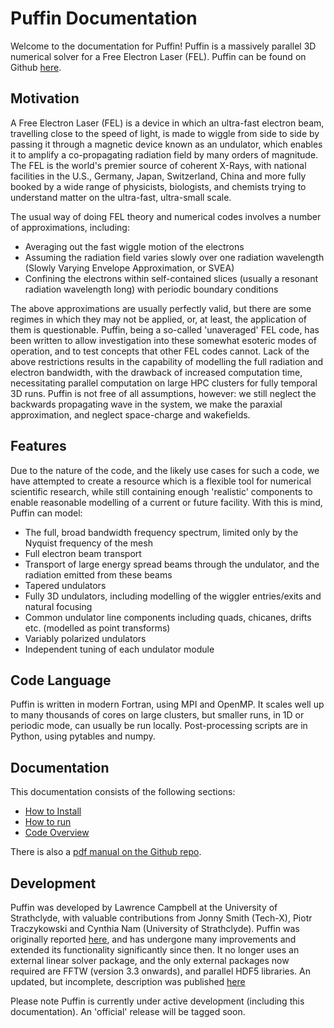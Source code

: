 # Puffin Documentation

Welcome to the documentation for Puffin! Puffin is a massively parallel 3D numerical solver for a Free Electron Laser (FEL). Puffin can be found on Github [here](https://github.com/UKFELs/Puffin).

## Motivation

A Free Electron Laser (FEL) is a device in which an ultra-fast electron beam, travelling close to the speed of light, is made to wiggle from side to side by passing it through a magnetic device known as an undulator, which enables it to amplify a co-propagating radiation field by many orders of magnitude. The FEL is the world's premier source of coherent X-Rays, with national facilities in the U.S., Germany, Japan, Switzerland, China and more fully booked by a wide range of physicists, biologists, and chemists trying to understand matter on the ultra-fast, ultra-small scale.

The usual way of doing FEL theory and numerical codes involves a number of approximations, including:

  - Averaging out the fast wiggle motion of the electrons
  - Assuming the radiation field varies slowly over one radiation wavelength (Slowly Varying Envelope Approximation, or SVEA)
  - Confining the electrons within self-contained slices (usually a resonant radiation wavelength long) with periodic boundary conditions

The above approximations are usually perfectly valid, but there are some regimes in which they may not be applied, or, at least, the application of them is questionable. Puffin, being a so-called 'unaveraged' FEL code, has been written to allow investigation into these somewhat esoteric modes of operation, and to test concepts that other FEL codes cannot. Lack of the above restrictions results in the capability of modelling the full radiation and electron bandwidth, with the drawback of increased computation time, necessitating parallel computation on large HPC clusters for fully temporal 3D runs. Puffin is not free of all assumptions, however: we still neglect the backwards propagating wave in the system, we make the paraxial approximation, and neglect space-charge and wakefields.

## Features

Due to the nature of the code, and the likely use cases for such a code, we have attempted to create a resource which is a flexible tool for numerical scientific research, while still containing enough 'realistic'  components to enable reasonable modelling of a current or future facility. With this is mind, Puffin can model:

  - The full, broad bandwidth frequency spectrum, limited only by the Nyquist frequency of the mesh
  - Full electron beam transport
  - Transport of large energy spread beams through the undulator, and the radiation emitted from these beams
  - Tapered undulators
  - Fully 3D undulators, including modelling of the wiggler entries/exits and natural focusing
  - Common undulator line components including quads, chicanes, drifts etc. (modelled as point transforms)
  - Variably polarized undulators
  - Independent tuning of each undulator module

## Code Language

Puffin is written in modern Fortran, using MPI and OpenMP. It scales well up to many thousands of cores on large clusters, but smaller runs, in 1D or periodic mode, can usually be run locally. Post-processing scripts are in Python, using pytables and numpy.

## Documentation

This documentation consists of the following sections:

- [How to Install](BUILD.md)
- [How to run](howtorun.md)
- [Code Overview](overview.md)

There is also a [pdf manual on the Github repo](https://github.com/UKFELs/Puffin/blob/master/doc/manual.pdf).

## Development

Puffin was developed by Lawrence Campbell at the University of Strathclyde, with valuable contributions from Jonny Smith (Tech-X), Piotr Traczykowski and Cynthia Nam (University of Strathclyde). Puffin was originally reported [here](http://aip.scitation.org/doi/10.1063/1.4752743), and has undergone many improvements and extended its functionality significantly since then. It no longer uses an external linear solver package, and the only external packages now required are FFTW (version 3.3 onwards), and parallel HDF5 libraries. An updated, but incomplete, description was published [here](http://ipac2018.vrws.de/papers/thpmk112.pdf)

Please note Puffin is currently under active development (including this documentation). An 'official' release will be tagged soon.